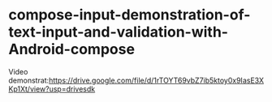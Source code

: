 # compose-input-demonstration-of-text-input-and-validation-with-Android-compose
Video demonstrat:https://drive.google.com/file/d/1rTOYT69vbZ7ib5ktoy0x9IasE3XKp1Xt/view?usp=drivesdk
